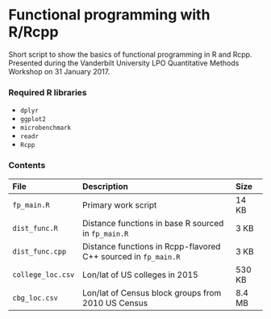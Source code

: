 # Functional programming with R/Rcpp

Short script to show the basics of functional programming in R and Rcpp. Presented during the Vanderbilt University LPO Quantitative Methods Workshop on 31 January 2017.

### Required R libraries

* `dplyr`
* `ggplot2`
* `microbenchmark`
* `readr`
* `Rcpp`


### Contents

|File|Description|Size|
|:--|:--|:--|
|`fp_main.R`|Primary work script|14 KB|
|`dist_func.R`|Distance functions in base R sourced in `fp_main.R`|3 KB|
|`dist_func.cpp`|Distance functions in Rcpp-flavored C++ sourced in `fp_main.R`|3 KB|
|`college_loc.csv`|Lon/lat of US colleges in 2015|530 KB|
|`cbg_loc.csv`|Lon/lat of Census block groups from 2010 US Census|8.4 MB|
